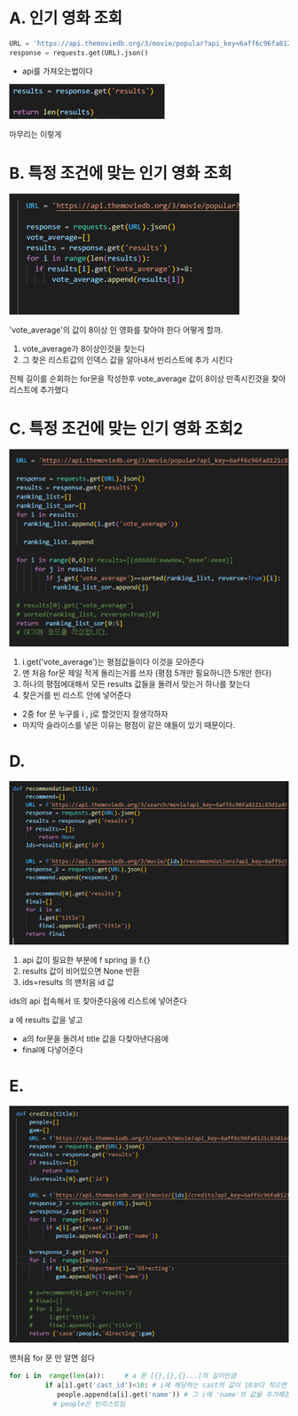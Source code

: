 # A. 인기 영화 조회

```python
URL = 'https://api.themoviedb.org/3/movie/popular?api_key=6aff6c96fa8121c83d1a49c01d1407b3&language=ko-KR&page=1'
response = requests.get(URL).json()
```

- api를 가져오는법이다

![image-20220729145159378](readme.assets/image-20220729145159378.png)

마무리는 이렇게 

# B. 특정 조건에 맞는 인기 영화 조회 

![image-20220729150114716](readme.assets/image-20220729150114716.png)

'vote_average'의 값이 8이상 인 영화를 찾아야 한다 어떻게 할까.

1. vote_average가 8이상인것을 찾는다
2. 그 찾은 리스트값의 인덱스 값을 알아내서 빈리스트에 추가 시킨다

전체 길이를 순회하는 for문을 작성한후 vote_average 값이 8이상 만족시킨것을 찾아 리스트에 추가했다

# C. 특정 조건에 맞는 인기 영화 조회2

![image-20220729150509991](readme.assets/image-20220729150509991.png)

1. i.get('vote_average')는 평점값들이다 이것을 모아준다
2. 맨 처음 for문 제일 적게 돌리는거를 쓰자 (평점 5개만 필요하니깐 5개만 한다)
3. 하나의 평점에대해서 모든 results 값들을 돌려서 맞는거 하나를 찾는다
4. 찾은거를 빈 리스트 안에 넣어준다

- 2중 for 문 누구를 i , j로 할것인지 잘생각하자 
- 마지막 슬라이스를 넣은 이유는 평점이 같은 얘들이 있기 때문이다.

# D. 

![image-20220729152123534](readme.assets/image-20220729152123534.png)

1. api 값이 필요한 부분에 f spring 을 f.{}
2. results 값이 비어있으면 None 반환
3. ids=results 의 맨처음 id 값

ids의 api 접속해서 또 찾아준다음에 리스트에 넣어준다

a 에 results 값을 넣고 

- a의 for문을 돌려서 title 값을 다찾아낸다음에 
- final에 다넣어준다

# E.

![image-20220729153031693](readme.assets/image-20220729153031693.png)

맨처음 for 문 만 알면 쉽다

```python
for i in  range(len(a)):     # a 문 [{},{},{}...]의 길이만큼
         if a[i].get('cast_id')<10: # i에 해당하는 cast의 값이 10보다 작으면
            people.append(a[i].get('name')) # 그 i에 'name'의 값을 추가해준다
           # people은 빈리스트임
```

